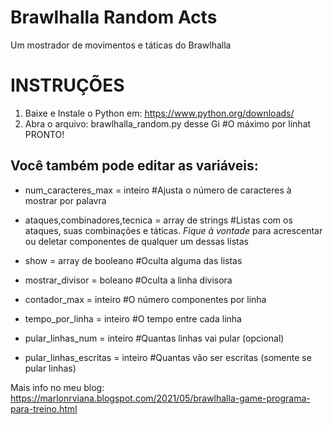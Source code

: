 # Brawlhalla Random Acts
 Um mostrador de movimentos e táticas do Brawlhalla

# INSTRUÇÕES
1. Baixe e Instale o Python em: https://www.python.org/downloads/
2. Abra o arquivo: brawlhalla_random.py desse Gi #O máximo por linhat 
PRONTO!

## Você também pode editar as variáveis:

- num_caracteres_max = inteiro #Ajusta o número de caracteres à mostrar por palavra
- ataques,combinadores,tecnica = array de strings #Listas com os ataques, suas combinações e táticas. *Fique à vontade* para acrescentar ou deletar componentes de qualquer um dessas listas

- show = array de booleano  #Oculta alguma das listas
- mostrar_divisor = boleano #Oculta a linha divisora
- contador_max = inteiro #O número componentes por linha
- tempo_por_linha = inteiro #O tempo entre cada linha

- pular_linhas_num = inteiro  #Quantas linhas vai pular (opcional)
- pular_linhas_escritas = inteiro #Quantas vão ser escritas (somente se pular linhas)




Mais info no meu blog: https://marlonrviana.blogspot.com/2021/05/brawlhalla-game-programa-para-treino.html
